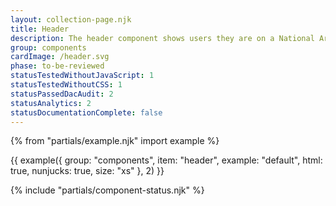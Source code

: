 ```yaml
---
layout: collection-page.njk
title: Header
description: The header component shows users they are on a National Archives service and provides navigation links.
group: components
cardImage: /header.svg
phase: to-be-reviewed
statusTestedWithoutJavaScript: 1
statusTestedWithoutCSS: 1
statusPassedDacAudit: 2
statusAnalytics: 2
statusDocumentationComplete: false
---
```


{% from "partials/example.njk" import example %}

{{ example({ group: "components", item: "header", example: "default", html: true, nunjucks: true, size: "xs" }, 2) }}

{% include "partials/component-status.njk" %}

